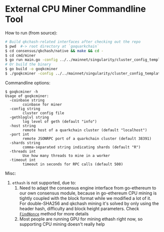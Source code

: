 # External CPU Miner Commandline Tool

How to run (from source):

```bash
# Build qkchash-related interfaces after checking out the repo
$ pwd  #-> root directory at `goquarkchain`
$ cd consensus/qkchash/native && make && cd -
$ cd cmd/miner
$ go run main.go -config ../../mainnet/singularity/cluster_config_template.json -shards 1,393217 -host <ip>
# Or build the binary
$ go build -o goqkcminer
$ ./goqkcminer -config ../../mainnet/singularity/cluster_config_template.json -shards 1,393217 -host <ip>
```

Commandline options:

```text
$ goqkcminer -h
Usage of goqkcminer:
  -coinbase string
        coinbase for miner
  -config string
        cluster config file
  -gethloglvl string
        log level of geth (default "info")
  -host string
        remote host of a quarkchain cluster (default "localhost")
  -port int
        remote JSONRPC port of a quarkchain cluster (default 38391)
  -shards string
        comma-separated string indicating shards (default "R")
  -threads int
        Use how many threads to mine in a worker
  -timeout int
        timeout in seconds for RPC calls (default 500)
```

Misc:

1. `ethash` is not supported, due to:
    1. Need to adapt the consensus engine interface from go-ethereum to our own consensus module, because in go-ethereum CPU mining is tightly coupled with the block format while we modified a lot of it. For double-SHA256 and qkchash mining it's solved by only using the header hash, difficulty and block height parameters. Check [`FindNonce`](https://github.com/QuarkChain/goquarkchain/blob/e44e64f8b482b893c797d84e63fd70eb05f0c837/consensus/consensus.go#L72) method for more details
    2. Most people are running GPU for mining ethash right now, so supporting CPU mining doesn't really help
